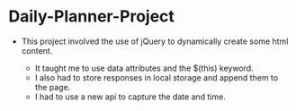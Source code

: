 # Daily-Planner-Project

* This project involved the use of jQuery to dynamically create some html content.

    * It taught me to use data attributes and the $(this) keyword. 
    * I also had to store responses in local storage and append them to the page.
    * I had to use a new api to capture the date and time. 
    
